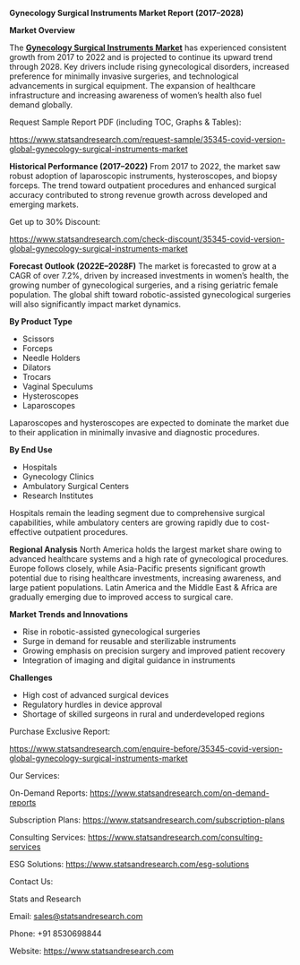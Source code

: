 ﻿**Gynecology Surgical Instruments Market Report (2017–2028)**

**Market Overview**


The [**Gynecology Surgical Instruments Market**](https://www.statsandresearch.com/report/35345-covid-version-global-gynecology-surgical-instruments-market) has experienced consistent growth from 2017 to 2022 and is projected to continue its upward trend through 2028. Key drivers include rising gynecological disorders, increased preference for minimally invasive surgeries, and technological advancements in surgical equipment. The expansion of healthcare infrastructure and increasing awareness of women’s health also fuel demand globally.

Request Sample Report PDF (including TOC, Graphs & Tables):

<https://www.statsandresearch.com/request-sample/35345-covid-version-global-gynecology-surgical-instruments-market>

**Historical Performance (2017–2022)**
From 2017 to 2022, the market saw robust adoption of laparoscopic instruments, hysteroscopes, and biopsy forceps. The trend toward outpatient procedures and enhanced surgical accuracy contributed to strong revenue growth across developed and emerging markets.

Get up to 30% Discount:

<https://www.statsandresearch.com/check-discount/35345-covid-version-global-gynecology-surgical-instruments-market>

**Forecast Outlook (2022E–2028F)**
The market is forecasted to grow at a CAGR of over 7.2%, driven by increased investments in women’s health, the growing number of gynecological surgeries, and a rising geriatric female population. The global shift toward robotic-assisted gynecological surgeries will also significantly impact market dynamics.

**By Product Type**

- Scissors
- Forceps
- Needle Holders
- Dilators
- Trocars
- Vaginal Speculums
- Hysteroscopes
- Laparoscopes

Laparoscopes and hysteroscopes are expected to dominate the market due to their application in minimally invasive and diagnostic procedures.

**By End Use**

- Hospitals
- Gynecology Clinics
- Ambulatory Surgical Centers
- Research Institutes

Hospitals remain the leading segment due to comprehensive surgical capabilities, while ambulatory centers are growing rapidly due to cost-effective outpatient procedures.

**Regional Analysis**
North America holds the largest market share owing to advanced healthcare systems and a high rate of gynecological procedures. Europe follows closely, while Asia-Pacific presents significant growth potential due to rising healthcare investments, increasing awareness, and large patient populations. Latin America and the Middle East & Africa are gradually emerging due to improved access to surgical care.

**Market Trends and Innovations**

- Rise in robotic-assisted gynecological surgeries
- Surge in demand for reusable and sterilizable instruments
- Growing emphasis on precision surgery and improved patient recovery
- Integration of imaging and digital guidance in instruments

**Challenges**

- High cost of advanced surgical devices
- Regulatory hurdles in device approval
- Shortage of skilled surgeons in rural and underdeveloped regions

Purchase Exclusive Report:

<https://www.statsandresearch.com/enquire-before/35345-covid-version-global-gynecology-surgical-instruments-market>



Our Services:

On-Demand Reports: <https://www.statsandresearch.com/on-demand-reports>

Subscription Plans: <https://www.statsandresearch.com/subscription-plans>

Consulting Services: <https://www.statsandresearch.com/consulting-services>

ESG Solutions: <https://www.statsandresearch.com/esg-solutions>

Contact Us:

Stats and Research

Email: <sales@statsandresearch.com>

Phone: +91 8530698844

Website: <https://www.statsandresearch.com>




